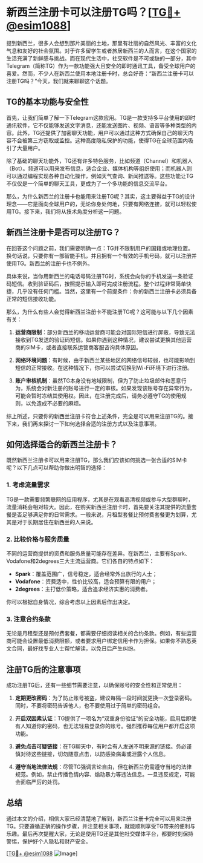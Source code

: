 # 新西兰注册卡可以注册TG吗？[[TG💪+ @esim1088](https://t.me/s/esim1088)]

提到新西兰，很多人会想到那片美丽的土地，那里有壮丽的自然风光、丰富的文化气息和友好的社会氛围。对于许多留学生或者旅居新西兰的人而言，在这个国家的生活充满了新鲜感与挑战。而在现代生活中，社交软件是不可或缺的一部分，其中Telegram（简称TG）作为一款功能强大且安全的即时通讯工具，备受全球用户的喜爱。然而，不少人在新西兰使用本地注册卡时，总会好奇：“新西兰注册卡可以注册TG吗？”今天，我们就来聊聊这个话题。

## TG的基本功能与安全性

首先，让我们简单了解一下Telegram这款应用。TG是一款支持多平台使用的即时通讯软件，它不仅能够发送文字消息，还能发送图片、视频、语音等多种类型的内容。此外，TG还提供了加密聊天功能，用户可以通过这种方式确保自己的聊天内容不会被第三方窃取或监控。这种高度隐私保护的功能，使得TG在全球范围内吸引了大量用户。

除了基础的聊天功能外，TG还有许多特色服务，比如频道（Channel）和机器人（Bot）。频道可以用来发布信息，适合企业、媒体机构等组织使用；而机器人则可以通过编程实现各种自动化操作，例如天气查询、新闻推送等。这些功能让TG不仅仅是一个简单的聊天工具，更成为了一个多功能的信息交流平台。

那么，为什么新西兰的注册卡也能用来注册TG呢？其实，这主要得益于TG的设计理念——它是面向全球用户的，无论你身处何地，只要有网络连接，就可以轻松使用TG。接下来，我们将从技术角度分析这一问题。

## 新西兰注册卡是否可以注册TG？

在回答这个问题之前，我们需要明确一点：TG并不限制用户的国籍或地理位置。换句话说，只要你有一部智能手机，并且拥有一个有效的手机号码，就可以注册并使用TG。新西兰的注册卡也不例外。

具体来说，当你用新西兰的电话号码注册TG时，系统会向你的手机发送一条验证码短信。收到验证码后，按照提示输入即可完成注册流程。整个过程非常简单快捷，几乎没有任何门槛。当然，这里有一个前提条件：你的新西兰注册卡必须具备正常的短信接收功能。

那么，为什么有些人会觉得新西兰注册卡不能注册TG呢？这可能与以下几个因素有关：

1. **运营商限制**：部分新西兰的移动运营商可能会对国际短信进行屏蔽，导致无法接收到TG发送的验证码短信。如果你遇到这种情况，建议尝试更换其他运营商的SIM卡，或者直接联系运营商客服咨询具体原因。
   
2. **网络环境问题**：有时候，由于新西兰某些地区的网络信号较弱，也可能影响到短信的正常接收。在这种情况下，你可以尝试切换到Wi-Fi环境下进行注册。

3. **账户审核机制**：虽然TG本身没有地域限制，但为了防止垃圾邮件和恶意行为，系统会对新注册的账号进行一定的审核。如果发现该账号存在异常行为，可能会暂时冻结其使用权。因此，在注册完成后，请务必遵守TG的使用规则，以免造成不必要的麻烦。

综上所述，只要你的新西兰注册卡符合上述条件，完全是可以用来注册TG的。接下来，我们再来探讨一下如何选择合适的注册方式以及注意事项。

## 如何选择适合的新西兰注册卡？

既然新西兰注册卡可以用来注册TG，那么我们应该如何挑选一张合适的SIM卡呢？以下几点可以帮助你做出明智的选择：

### 1. 考虑流量需求
TG是一款需要频繁联网的应用程序，尤其是在观看高清视频或参与大型群聊时，流量消耗会相对较大。因此，在购买新西兰注册卡时，首先要关注其提供的流量套餐是否足够满足你的日常需求。一般来说，月租型套餐比预付费套餐更为划算，尤其是对于长期居住在新西兰的人来说。

### 2. 比较价格与服务质量
不同的运营商提供的资费和服务质量可能存在差异。在新西兰，主要有Spark、Vodafone和2degrees三大主流运营商。它们各自的特点如下：
- **Spark**：覆盖范围广，信号稳定，适合经常外出旅行的人士；
- **Vodafone**：资费适中，性价比较高，适合预算有限的用户；
- **2degrees**：主打低价策略，适合追求经济实惠的消费者。

你可以根据自身情况，综合考虑以上因素后作出决定。

### 3. 注意合约条款
无论是月租型还是预付费套餐，都需要仔细阅读相关的合约条款。例如，有些运营商可能会设置最低消费限额，或者要求用户绑定信用卡作为担保。如果你不熟悉英文合同，最好找专业人士帮忙解读，以免日后产生纠纷。

## 注册TG后的注意事项

成功注册TG后，还有一些细节需要注意，以确保账号的安全性和正常使用：

1. **定期更改密码**：为了防止账号被盗，建议每隔一段时间就更换一次登录密码。同时，不要将密码告诉他人，也不要使用过于简单的密码组合。

2. **开启双因素认证**：TG提供了一项名为“双重身份验证”的安全功能，启用后即使有人知道你的密码，也无法轻易登录你的账号。强烈推荐每位用户都开启这项功能。

3. **避免点击可疑链接**：在TG聊天中，有时会有人发送不明来源的链接。务必谨慎对待这些链接，切勿随意点击，以防感染病毒或泄露个人信息。

4. **遵守当地法律法规**：尽管TG强调言论自由，但在新西兰仍需遵守当地的法律规范。例如，禁止传播色情内容、煽动暴力等违法信息。一旦违反规定，可能会面临严厉的处罚。

## 总结

通过本文的介绍，相信大家已经清楚地了解到，新西兰注册卡完全可以用来注册TG。只要遵循正确的操作步骤，并注意相关事项，就能顺利享受TG带来的便利与乐趣。最后再次提醒大家，无论是使用TG还是其他社交媒体平台，都要时刻保持警惕，保护好个人隐私和财产安全。

[[TG💪+ @esim1088](https://t.me/s/esim1088) ![Image](https://i.postimg.cc/4NQfJmqS/Snipaste-2025-05-13-00-14-12.png)]